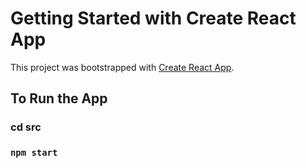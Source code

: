# Getting Started with Create React App

This project was bootstrapped with [Create React App](https://github.com/facebook/create-react-app).

## To Run the App


### cd src
### `npm start`


